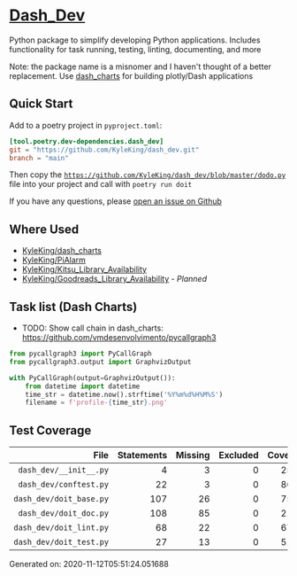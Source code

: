 # [Dash_Dev](https://github.com/KyleKing/dash_dev)

Python package to simplify developing Python applications. Includes functionality for task running, testing, linting, documenting, and more

Note: the package name is a misnomer and I haven't thought of a better replacement. Use [dash_charts](https://github.com/KyleKing/dash_charts) for building plotly/Dash applications

## Quick Start

Add to a poetry project in `pyproject.toml`:

```toml
[tool.poetry.dev-dependencies.dash_dev]
git = "https://github.com/KyleKing/dash_dev.git"
branch = "main"
```

Then copy the [`https://github.com/KyleKing/dash_dev/blob/master/dodo.py`](https://github.com/KyleKing/dash_dev/blob/master/dodo.py) file into your project and call with `poetry run doit`

If you have any questions, please [open an issue on Github](https://github.com/KyleKing/dash_dev/issues/new)

## Where Used

- [KyleKing/dash_charts](https://github.com/KyleKing/dash_charts)
- [KyleKing/PiAlarm](https://github.com/KyleKing/PiAlarm)
- [KyleKing/Kitsu_Library_Availability](https://github.com/KyleKing/Kitsu_Library_Availability)
- [KyleKing/Goodreads_Library_Availability](https://github.com/KyleKing/Goodreads_Library_Availability) - *Planned*

## Task list (Dash Charts)

- TODO: Show call chain in dash_charts: https://github.com/vmdesenvolvimento/pycallgraph3

```py
from pycallgraph3 import PyCallGraph
from pycallgraph3.output import GraphvizOutput

with PyCallGraph(output=GraphvizOutput()):
    from datetime import datetime
    time_str = datetime.now().strftime('%Y%m%d%H%M%S')
    filename = f'profile-{time_str}.png'
```

## Test Coverage

<!-- COVERAGE -->

| File | Statements | Missing | Excluded | Coverage |
| --: | --: | --: | --: | --: |
| `dash_dev/__init__.py` | 4 | 3 | 0 | 25.0% |
| `dash_dev/conftest.py` | 22 | 3 | 0 | 86.4% |
| `dash_dev/doit_base.py` | 107 | 26 | 0 | 75.7% |
| `dash_dev/doit_doc.py` | 108 | 85 | 0 | 21.3% |
| `dash_dev/doit_lint.py` | 68 | 22 | 0 | 67.6% |
| `dash_dev/doit_test.py` | 27 | 13 | 0 | 51.9% |

Generated on: 2020-11-12T05:51:24.051688

<!-- /COVERAGE -->
